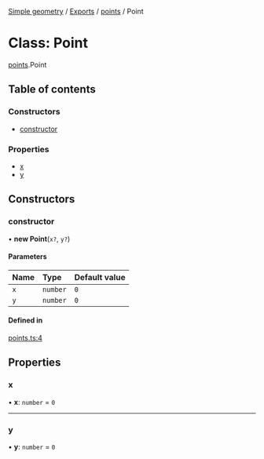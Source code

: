 [Simple geometry](../README.md) / [Exports](../modules.md) / [points](../modules/points.md) / Point

# Class: Point

[points](../modules/points.md).Point

## Table of contents

### Constructors

- [constructor](points.Point.md#constructor)

### Properties

- [x](points.Point.md#x)
- [y](points.Point.md#y)

## Constructors

### constructor

• **new Point**(`x?`, `y?`)

#### Parameters

| Name | Type | Default value |
| :------ | :------ | :------ |
| `x` | `number` | `0` |
| `y` | `number` | `0` |

#### Defined in

[points.ts:4](https://github.com/RodionNikolaev/simple-geometry/blob/4651fb4/src/points.ts#L4)

## Properties

### x

• **x**: `number` = `0`

___

### y

• **y**: `number` = `0`
